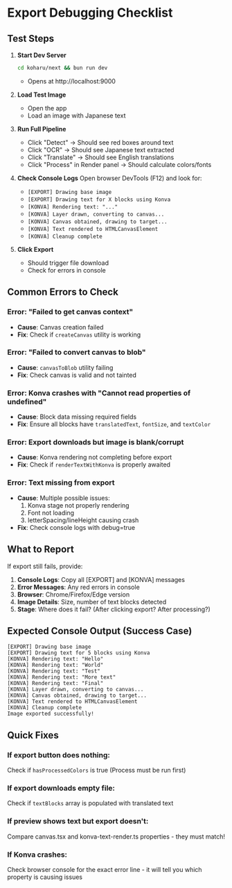 # Export Debugging Checklist

## Test Steps

1. **Start Dev Server**
   ```bash
   cd koharu/next && bun run dev
   ```
   - Opens at http://localhost:9000

2. **Load Test Image**
   - Open the app
   - Load an image with Japanese text

3. **Run Full Pipeline**
   - Click "Detect" → Should see red boxes around text
   - Click "OCR" → Should see Japanese text extracted
   - Click "Translate" → Should see English translations
   - Click "Process" in Render panel → Should calculate colors/fonts

4. **Check Console Logs**
   Open browser DevTools (F12) and look for:
   - `[EXPORT] Drawing base image`
   - `[EXPORT] Drawing text for X blocks using Konva`
   - `[KONVA] Rendering text: "..."`
   - `[KONVA] Layer drawn, converting to canvas...`
   - `[KONVA] Canvas obtained, drawing to target...`
   - `[KONVA] Text rendered to HTMLCanvasElement`
   - `[KONVA] Cleanup complete`

5. **Click Export**
   - Should trigger file download
   - Check for errors in console

## Common Errors to Check

### Error: "Failed to get canvas context"
- **Cause**: Canvas creation failed
- **Fix**: Check if `createCanvas` utility is working

### Error: "Failed to convert canvas to blob"
- **Cause**: `canvasToBlob` utility failing
- **Fix**: Check canvas is valid and not tainted

### Error: Konva crashes with "Cannot read properties of undefined"
- **Cause**: Block data missing required fields
- **Fix**: Ensure all blocks have `translatedText`, `fontSize`, and `textColor`

### Error: Export downloads but image is blank/corrupt
- **Cause**: Konva rendering not completing before export
- **Fix**: Check if `renderTextWithKonva` is properly awaited

### Error: Text missing from export
- **Cause**: Multiple possible issues:
  1. Konva stage not properly rendering
  2. Font not loading
  3. letterSpacing/lineHeight causing crash
- **Fix**: Check console logs with debug=true

## What to Report

If export still fails, provide:

1. **Console Logs**: Copy all [EXPORT] and [KONVA] messages
2. **Error Messages**: Any red errors in console
3. **Browser**: Chrome/Firefox/Edge version
4. **Image Details**: Size, number of text blocks detected
5. **Stage**: Where does it fail? (After clicking export? After processing?)

## Expected Console Output (Success Case)

```
[EXPORT] Drawing base image
[EXPORT] Drawing text for 5 blocks using Konva
[KONVA] Rendering text: "Hello"
[KONVA] Rendering text: "World"
[KONVA] Rendering text: "Test"
[KONVA] Rendering text: "More text"
[KONVA] Rendering text: "Final"
[KONVA] Layer drawn, converting to canvas...
[KONVA] Canvas obtained, drawing to target...
[KONVA] Text rendered to HTMLCanvasElement
[KONVA] Cleanup complete
Image exported successfully!
```

## Quick Fixes

### If export button does nothing:
Check if `hasProcessedColors` is true (Process must be run first)

### If export downloads empty file:
Check if `textBlocks` array is populated with translated text

### If preview shows text but export doesn't:
Compare canvas.tsx and konva-text-render.ts properties - they must match!

### If Konva crashes:
Check browser console for the exact error line - it will tell you which property is causing issues
